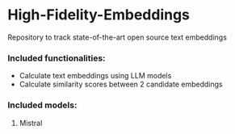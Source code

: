 # High-Fidelity-Embeddings
Repository to track state-of-the-art open source text embeddings

### Included functionalities:
- Calculate text embeddings using LLM models
- Calculate similarity scores between 2 candidate embeddings

### Included models:
1. Mistral